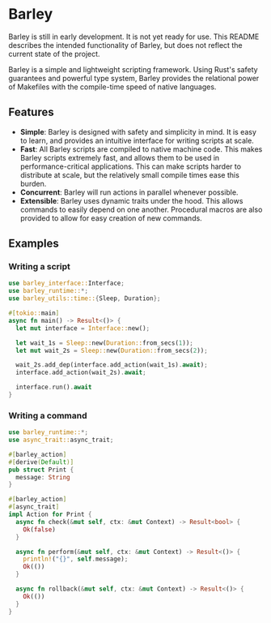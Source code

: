 # Barley

Barley is still in early development. It is not yet ready for use. This README describes the intended functionality of Barley, but does not reflect the current state of the project.

Barley is a simple and lightweight scripting framework. Using Rust's safety guarantees and powerful type system, Barley provides the relational power of Makefiles with the compile-time speed of native languages.

## Features

- **Simple**: Barley is designed with safety and simplicity in mind. It is easy to learn, and provides an intuitive interface for writing scripts at scale.
- **Fast**: All Barley scripts are compiled to native machine code. This makes Barley scripts extremely fast, and allows them to be used in performance-critical applications. This can make scripts harder to distribute at scale, but the relatively small compile times ease this burden.
- **Concurrent**: Barley will run actions in parallel whenever possible.
- **Extensible**: Barley uses dynamic traits under the hood. This allows commands to easily depend on one another. Procedural macros are also provided to allow for easy creation of new commands.

## Examples

### Writing a script

```rust
use barley_interface::Interface;
use barley_runtime::*;
use barley_utils::time::{Sleep, Duration};

#[tokio::main]
async fn main() -> Result<()> {
  let mut interface = Interface::new();

  let wait_1s = Sleep::new(Duration::from_secs(1));
  let mut wait_2s = Sleep::new(Duration::from_secs(2));

  wait_2s.add_dep(interface.add_action(wait_1s).await);
  interface.add_action(wait_2s).await;

  interface.run().await
}
```

### Writing a command

```rust
use barley_runtime::*;
use async_trait::async_trait;

#[barley_action]
#[derive(Default)]
pub struct Print {
  message: String
}

#[barley_action]
#[async_trait]
impl Action for Print {
  async fn check(&mut self, ctx: &mut Context) -> Result<bool> {
    Ok(false)
  }

  async fn perform(&mut self, ctx: &mut Context) -> Result<()> {
    println!("{}", self.message);
    Ok(())
  }

  async fn rollback(&mut self, ctx: &mut Context) -> Result<()> {
    Ok(())
  }
}
```